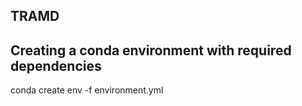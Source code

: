 ## TRAMD

## Creating a conda environment with required dependencies
conda create env -f environment.yml

